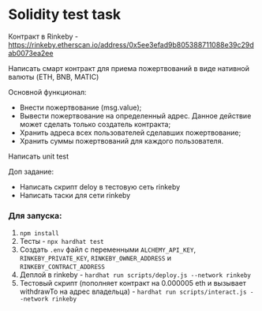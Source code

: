 # Solidity test task

Контракт в Rinkeby - https://rinkeby.etherscan.io/address/0x5ee3efad9b805388711088e39c29dab0073ea2ee


Написать смарт контракт для приема пожертвований в виде нативной валюты (ETH, BNB, MATIC)

Основной функционал:  
- Внести пожертвование (msg.value);
- Вывести пожертвование на определенный адрес. Данное действие может сделать только создатель контракта;
- Хранить адреса всех пользователей сделавших пожертвование;
- Хранить суммы пожертвований для каждого пользователя.

Написать unit test

Доп задание:  
- Написать скрипт deloy в тестовую сеть rinkeby
- Написать таски для сети rinkeby

### Для запуска:
1. `npm install`
2. Тесты - `npx hardhat test`
3. Создать `.env` файл с переменными `ALCHEMY_API_KEY`, `RINKEBY_PRIVATE_KEY`, `RINKEBY_OWNER_ADDRESS`
 и `RINKEBY_CONTRACT_ADDRESS`
4. Деплой в rinkeby - `hardhat run scripts/deploy.js --network rinkeby`
5. Тестовый скрипт (пополняет контракт на 0.000005 eth и вызывает withdrawTo на адрес владельца) - `hardhat run scripts/interact.js --network rinkeby`